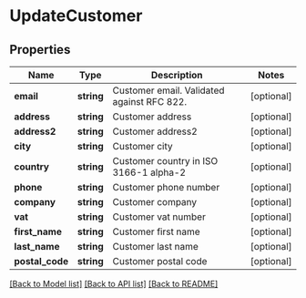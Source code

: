 # UpdateCustomer

## Properties
Name | Type | Description | Notes
------------ | ------------- | ------------- | -------------
**email** | **string** | Customer email. Validated against RFC 822. | [optional] 
**address** | **string** | Customer address | [optional] 
**address2** | **string** | Customer address2 | [optional] 
**city** | **string** | Customer city | [optional] 
**country** | **string** | Customer country in ISO 3166-1 alpha-2 | [optional] 
**phone** | **string** | Customer phone number | [optional] 
**company** | **string** | Customer company | [optional] 
**vat** | **string** | Customer vat number | [optional] 
**first_name** | **string** | Customer first name | [optional] 
**last_name** | **string** | Customer last name | [optional] 
**postal_code** | **string** | Customer postal code | [optional] 

[[Back to Model list]](../README.md#documentation-for-models) [[Back to API list]](../README.md#documentation-for-api-endpoints) [[Back to README]](../README.md)


